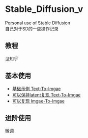 # Stable_Diffusion_v
Personal use of Stable Diffusion  
自己对于SD的一些操作记录

## 教程
见知乎

## 基本使用
- [基础示例 Text-To-Imgae](https://github.com/chesha1/Stable_Diffusion_v/blob/main/stable_diffusion_example.ipynb)
- [可以保持latent复现 Text-To-Imgae](https://github.com/chesha1/Stable_Diffusion_v/blob/main/stable_diffusion_latent.ipynb)
- [可以复现 Imgae-To-Imgae](https://github.com/chesha1/Stable_Diffusion_v/blob/main/stable_diffusion_i2i.ipynb)

## 进阶使用
微调
